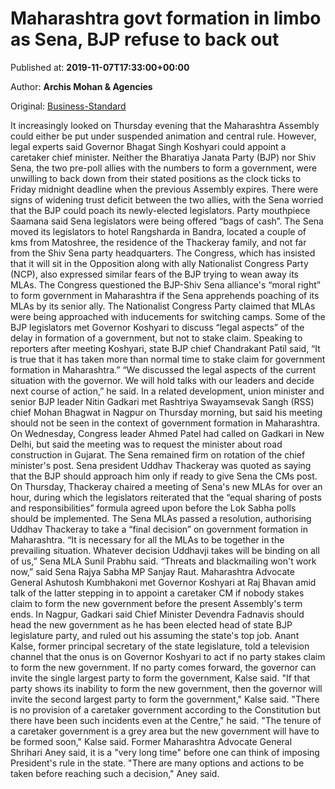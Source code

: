 
# Maharashtra govt formation in limbo as Sena, BJP refuse to back out

Published at: **2019-11-07T17:33:00+00:00**

Author: **Archis Mohan &amp; Agencies**

Original: [Business-Standard](https://www.business-standard.com/article/politics/maharashtra-govt-formation-in-limbo-as-sena-bjp-refuse-to-back-out-119110701834_1.html)

It increasingly looked on Thursday evening that the Maharashtra Assembly could either be put under suspended animation and central rule. However, legal experts said Governor Bhagat Singh Koshyari could appoint a caretaker chief minister. Neither the Bharatiya Janata Party (BJP) nor Shiv Sena, the two pre-poll allies with the numbers to form a government, were unwilling to back down from their stated positions as the clock ticks to Friday midnight deadline when the previous Assembly expires. There were signs of widening trust deficit between the two allies, with the Sena worried that the BJP could poach its newly-elected legislators. Party mouthpiece Saamana said Sena legislators were being offered “bags of cash”. The Sena moved its legislators to hotel Rangsharda in Bandra, located a couple of kms from Matoshree, the residence of the Thackeray family, and not far from the Shiv Sena party headquarters. The Congress, which has insisted that it will sit in the Opposition along with ally Nationalist Congress Party (NCP), also expressed similar fears of the BJP trying to wean away its MLAs. The Congress questioned the BJP-Shiv Sena alliance's “moral right” to form government in Maharashtra if the Sena apprehends poaching of its MLAs by its senior ally. The Nationalist Congress Party claimed that MLAs were being approached with inducements for switching camps. Some of the BJP legislators met Governor Koshyari to discuss “legal aspects” of the delay in formation of a government, but not to stake claim. Speaking to reporters after meeting Koshyari, state BJP chief Chandrakant Patil said, “It is true that it has taken more than normal time to stake claim for government formation in Maharashtra.” “We discussed the legal aspects of the current situation with the governor. We will hold talks with our leaders and decide next course of action,” he said. In a related development, union minister and senior BJP leader Nitin Gadkari met Rashtriya Swayamsevak Sangh (RSS) chief Mohan Bhagwat in Nagpur on Thursday morning, but said his meeting should not be seen in the context of government formation in Maharashtra. On Wednesday, Congress leader Ahmed Patel had called on Gadkari in New Delhi, but said the meeting was to request the minister about road construction in Gujarat. The Sena remained firm on rotation of the chief minister's post. Sena president Uddhav Thackeray was quoted as saying that the BJP should approach him only if ready to give Sena the CMs post. On Thursday, Thackeray chaired a meeting of Sena's new MLAs for over an hour, during which the legislators reiterated that the “equal sharing of posts and responsibilities” formula agreed upon before the Lok Sabha polls should be implemented. The Sena MLAs passed a resolution, authorising Uddhav Thackeray to take a “final decision” on government formation in Maharashtra. “It is necessary for all the MLAs to be together in the prevailing situation. Whatever decision Uddhavji takes will be binding on all of us,” Sena MLA Sunil Prabhu said. “Threats and blackmailing won't work now,” said Sena Rajya Sabha MP Sanjay Raut. Maharashtra Advocate General Ashutosh Kumbhakoni met Governor Koshyari at Raj Bhavan amid talk of the latter stepping in to appoint a caretaker CM if nobody stakes claim to form the new government before the present Assembly's term ends. In Nagpur, Gadkari said Chief Minister Devendra Fadnavis should head the new government as he has been elected head of state BJP legislature party, and ruled out his assuming the state's top job. Anant Kalse, former principal secretary of the state legislature, told a television channel that the onus is on Governor Koshyari to act if no party stakes claim to form the new government. If no party comes forward, the governor can invite the single largest party to form the government, Kalse said. "If that party shows its inability to form the new government, then the governor will invite the second largest party to form the government," Kalse said. "There is no provision of a caretaker government according to the Constitution but there have been such incidents even at the Centre," he said. "The tenure of a caretaker government is a grey area but the new government will have to be formed soon," Kalse said. Former Maharashtra Advocate General Shrihari Aney said, it is a "very long time" before one can think of imposing President's rule in the state. "There are many options and actions to be taken before reaching such a decision," Aney said.
